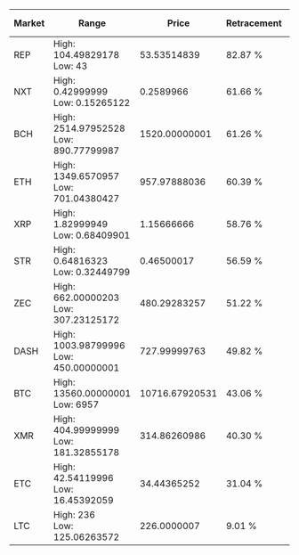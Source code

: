 | Market | Range | Price| Retracement | Doubles to 50% |
| --- | --- | --- | --- | --- |
| REP | High: 104.49829178<br />Low: 43 | 53.53514839 | 82.87 % | 1.38 |
| NXT | High: 0.42999999<br />Low: 0.15265122 | 0.2589966 | 61.66 % | 1.12 |
| BCH | High: 2514.97952528<br />Low: 890.77799987 | 1520.00000001 | 61.26 % | 1.12 |
| ETH | High: 1349.6570957<br />Low: 701.04380427 | 957.97888036 | 60.39 % | 1.07 |
| XRP | High: 1.82999949<br />Low: 0.68409901 | 1.15666666 | 58.76 % | 1.09 |
| STR | High: 0.64816323<br />Low: 0.32449799 | 0.46500017 | 56.59 % | 1.05 |
| ZEC | High: 662.00000203<br />Low: 307.23125172 | 480.29283257 | 51.22 % | 1.01 |
| DASH | High: 1003.98799996<br />Low: 450.00000001 | 727.99999763 | 49.82 % | 0.00 |
| BTC | High: 13560.00000001<br />Low: 6957 | 10716.67920531 | 43.06 % | 0.00 |
| XMR | High: 404.99999999<br />Low: 181.32855178 | 314.86260986 | 40.30 % | 0.00 |
| ETC | High: 42.54119996<br />Low: 16.45392059 | 34.44365252 | 31.04 % | 0.00 |
| LTC | High: 236<br />Low: 125.06263572 | 226.0000007 | 9.01 % | 0.00 |
